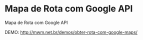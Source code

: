 Mapa de Rota com Google API
==========================

Mapa de Rota com Google API

DEMO: http://mwm.net.br/demos/obter-rota-com-google-maps/
